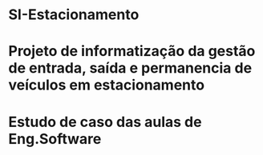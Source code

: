 # SI-Estacionamento
# Projeto de informatização da gestão de entrada, saída e permanencia de veículos em estacionamento
# Estudo de caso das aulas de Eng.Software
